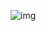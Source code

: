 ![img](https://bkimg.cdn.bcebos.com/pic/6a600c338744ebf8152668b6daf9d72a6159a7e7?x-bce-process=image/watermark,g_7,image_d2F0ZXIvYmFpa2UyNzI=,xp_5,yp_5)